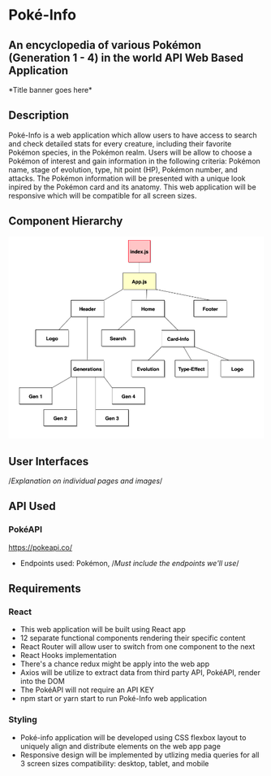 # Poké-Info

## An encyclopedia of various Pokémon (Generation 1 - 4) in the world API Web Based Application

\*Title banner goes here\*

## Description

Poké-Info is a web application which allow users to have access to search and check detailed stats for every creature, including their favorite Pokémon species, in the Pokémon realm. Users will be allow to choose a Pokémon of interest and gain information in the following criteria: Pokémon name, stage of evolution, type, hit point (HP), Pokémon number, and attacks. The Pokémon information will be presented with a unique look inpired by the Pokémon card and its anatomy. This web application will be responsive which will be compatible for all screen sizes. 

## Component Hierarchy
<img src=Component_Hierarchy.png/>

## User Interfaces

/*Explanation on individual pages and images*/

## API Used

### PokéAPI 

https://pokeapi.co/

- Endpoints used: Pokémon, /*Must include the endpoints we'll use*/

## Requirements

### React
- This web application will be built using React app
- 12 separate functional components rendering their specific content
- React Router will allow user to switch from one component to the next
- React Hooks implementation
- There's a chance redux might be apply into the web app
- Axios will be utilize to extract data from third party API, PokéAPI, render into the DOM
- The PokéAPI will not require an API KEY
- npm start or yarn start to run Poké-Info web application


### Styling
- Poké-info application will be developed using CSS flexbox layout to uniquely align and distribute elements on the web app page
- Responsive design will be implemented by utlizing media queries for all 3 screen sizes compatibility: desktop, tablet, and mobile
